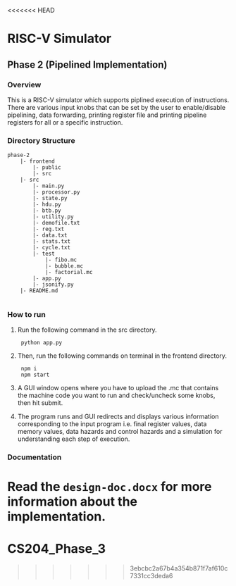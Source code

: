<<<<<<< HEAD
# RISC-V Simulator
## Phase 2 (Pipelined Implementation)
### Overview
This is a RISC-V simulator which supports piplined execution of instructions. There are various input knobs that can be set by the user to enable/disable pipelining, data forwarding, printing register file and printing pipeline registers for all or a specific instruction.

### Directory Structure
```
phase-2
    |- frontend
        |- public
        |- src
    |- src
        |- main.py
        |- processor.py
        |- state.py
        |- hdu.py
        |- btb.py
        |- utility.py
        |- demofile.txt
        |- reg.txt
        |- data.txt
        |- stats.txt
        |- cycle.txt
        |- test
            |- fibo.mc
            |- bubble.mc
            |- factorial.mc
        |- app.py
        |- jsonify.py
    |- README.md
        

```

### How to run
1. Run the following command in the src directory.

        python app.py
2. Then, run the following commands on terminal in the frontend directory.

        npm i
        npm start
3. A GUI window opens where you have to upload the .mc that contains the machine code you want to run and check/uncheck some knobs, then hit submit.
4. The program runs and GUI redirects and displays various information corresponding to the input program i.e. final register values, data memory values, data hazards and control hazards and a simulation for understanding each step of execution.

### Documentation
Read the `design-doc.docx` for more information about the implementation.
=======
# CS204_Phase_3
>>>>>>> 3ebcbc2a67b4a354b871f7af610c7331cc3deda6
